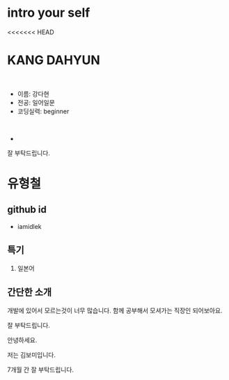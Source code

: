 # intro your self

<<<<<<< HEAD
<br>

# KANG DAHYUN

<br>

- 이름: 강다현
- 전공: 일어일문
- 코딩실력: beginner

<br>

- <comment>
잘 부탁드립니다.


# 유형철

## github id
- iamidlek
## 특기
1. 일본어
## 간단한 소개
개발에 있어서 모르는것이 너무  많습니다.
함께 공부해서 모셔가는 직장인 되어보아요.

잘 부탁드립니다.


안녕하세요.

저는 김보미입니다.

7개월 간 잘 부탁드립니다.

